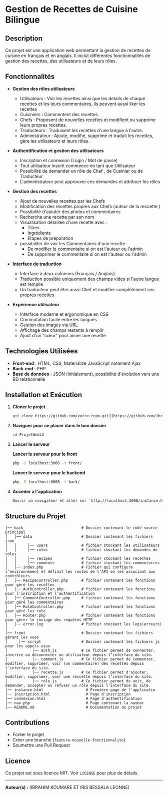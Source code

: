 # Gestion de Recettes de Cuisine Bilingue

## Description
Ce projet est une application web permettant la gestion de recettes de cuisine en français et en anglais. Il inclut différentes fonctionnalités de gestion des recettes, des utilisateurs et de leurs rôles.

## Fonctionnalités
- **Gestion des rôles utilisateurs**
  - Utilisateurs : Voir les recettes ainsi que les details de chaque recettes et les leurs commentaires, ils peuvent aussi liker les recettes 
  - Cuisiniers : Commentent des recettes.
  - Chefs : Proposent de nouvelles recettes et modifient ou supprime leurs propres recettes.
  - Traducteurs : Traduisent les recettes d'une langue à l'autre.
  - Administrateur : Ajoute, modifie, supprime et traduit les recettes, gère les utilisateurs et leurs rôles.

- **Authentification et gestion des utilisateurs**
  - Inscription et connexion (Login / Mot de passe)
  - Tout utilisateur inscrit commence en tant que Utilisateur 
  - Possibilité de demander un rôle de Chef , de Cusinier ou de Traducteur
  - L'administrateur peut approuver ces demandes et attribuer les rôles

- **Gestion des recettes**
  - Ajout de nouvelles recettes par les Chefs
  - Modification des recettes propres aux Chefs (auteur de la reccette )
  - Possibilité d'ajouter des photos et commentaires
  - Recherche une recette par son nom
  - Visualisation détaillée d'une recette avec :
    - Titres
    - Ingrédients
    - Étapes de préparation
  - possibiliter de voir les Commentaires d'une recette
    - De modifier le commentaire si on est l'auteur ou l'admin
    - De supprimer le commentaire si on est l'auteur ou l'admin
  
- **Interface de traduction**
  - Interface à deux colonnes (Français / Anglais)
  - Traduction possible uniquement des champs vides si l'autre langue est remplie
  - Un traducteur peut être aussi Chef et modifier complètement ses propres recettes

- **Expérience utilisateur**
  - Interface moderne et ergonomique en CSS
  - Commutation facile entre les langues
  - Gestion des images via URL 
  - Affichage des champs restants à remplir
  - Ajout d'un "cœur" pour aimer une recette

## Technologies Utilisées
- **Front-end** : HTML, CSS, Materialize JavaScript notament Ajax
- **Back-end** : PHP
- **Base de données** : JSON (initialement), possibilité d'évolution vers une BD relationnelle

## Installation et Exécution
1. **Cloner le projet**
   ```bash
   git clone https://github.com/votre-repo.git](https://github.com/ibrahimkoumare225/ProjetWebL3
   
   ```
2. **Naviguer pour ce placer dans le bon dossier**
   ```bash
   cd ProjetWebL3  
   ```
3. **Lancer le serveur**
      
   **Lancer le serveur pour le front**
   ```bash
   php -S localhost:3000 -t front/
   ```   
   **Lancer le serveur pour le backend**
   ```bash
   php -S localhost:8000 -t back/
   ```
5. **Accéder à l'application**
   ```bash
   Ouvrir un navigateur et aller sur `http://localhost:3000/instance.html`
   ```

## Structure du Projet
```
│── back                          # Dossier contenant le code source principal
│   │── data                      # Dossier contenant les fichiers json
│   │     │── users               # fichier stockant les utilisateurs
│   │     │── roles               # fichier stockant les demandes de roles
│   │     │── recipes             # fichier stockant les recettes
│   │     │── comments            # fichier stockant les commentaires
│   │── index.php                 # Fichier qui configure l’environnement et définit les routes de l’API en les associant aux contrôleurs
│   │── RecipeController.php      # fichier contenant les fonctions pour géré les recettes
│   │── AuthController.php        # fichier contenant les fonctions pour l'inscription et l'authentification
│   │── CommentController.php     # fichier contenant les fonctions pour géré les commentaires 
│   │── RoleController.php        # fichier contenant les fonctions pour géré les role
│   │── Router.php                # fichier contenant les fonctions pour gérer le routage des requêtes HTTP
│   │── error.log                 # fichier stockant les logs(erreurs)
│   
│── front                         # Dossier contenant les fichiers gérant les vues
│     │── script                  # Dossier contenant les fichiers js pour les appels ajax
│           │── auth.js           # Ce fichier permet de connecter, inscrire ou déconnecter un utilisateur depuis l’interface du site.
│           │── comment.js        # Ce fichier permet de commenter, modifier, supprimer, voir (un commentaire) des recettes depuis l'interface du site.
│           │── recette.js        # Ce fichier permet d'ajouter, modifier, supprimer, voir une reccette depuis l’interface du site.
│           │── role.js           # Ce fichier permet de voir, de demander, accepter ou refuser un rôle depuis l’interface du site.
│── instance.html                   # Première page de l'applicatio
│── inscription.html                # Page d'inscription
│── connexion.html                  # Page d'authentification
│── nav.php                         # Page contenant la navbar 
│── README.md                       # Documentation du projet
```

## Contributions
- Forker le projet
- Créer une branche (`feature-nouvelle-fonctionnalite`)
- Soumettre une Pull Request


## Licence
Ce projet est sous licence MIT. Voir `LICENSE` pour plus de détails.

---
**Auteur(s) :** (IBRAHIM KOUMARE ET IRIS BESSALA LEONNE)


